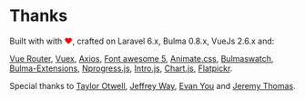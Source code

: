 # Thanks

Built with with <span style="color:red"> &#10084;&#65039;</span>, crafted on Laravel 6.x, Bulma 0.8.x, VueJs 2.6.x and:

[Vue Router](https://router.vuejs.org/en), [Vuex](https://vuex.vuejs.org/en/), [Axios](https://github.com/axios/axios),
[Font awesome 5](https://fontawesome.com), [Animate.css](https://daneden.github.io/animate.css/), 
[Bulmaswatch](https://jenil.github.io/bulmaswatch), [Bulma-Extensions](https://wikiki.github.io),
[Nprogress.js](http://ricostacruz.com/nprogress), [Intro.js](http://introjs.com/),
[Chart.js](http://chartjs.org), [Flatpickr](https://chmln.github.io/flatpickr/).

Special thanks to [Taylor Otwell](https://laravel.com/), [Jeffrey Way](https://laracasts.com), [Evan You](https://vuejs.org/) and [Jeremy Thomas](https://bulma.io).

